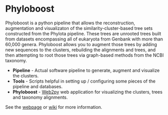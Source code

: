 Phyloboost
==========

Phyloboost is a python pipeline that allows the reconstruction, augmentation and visualizaton of the similarity-cluster-based tree sets constructed from the Phylota pipeline. These trees are unrooted trees built from datasets encompassing all of eukaryota from Genbank with more than 60,000 genera. Phyloboost allows you to augment those trees by adding new sequences to the clusters, rebuilding the alignments and trees, and then attempting to root those trees via graph-based methods from the NCBI taxonomy.

* <b>Pipeline</b> - Actual software pipeline to generate, augment and visualize the clusters.
* <b>Tools</b> - Scripts helpful in setting up / configuring some pieces of the pipeline and databases.
* <b>Phyloboost</b> - [Web2py](http://www.web2py.com/) web application for visualizing the clusters, trees and taxonomy alignments.

See the [webpage](https://lcoghill.github.io/phyloboost/) or [wiki](https://github.com/lcoghill/phyloboost/wiki) for more information.


